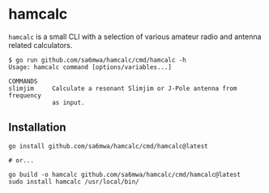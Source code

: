 # hamcalc

`hamcalc` is a small CLI with a selection of various amateur radio and antenna
related calculators.

```
$ go run github.com/sa6mwa/hamcalc/cmd/hamcalc -h
Usage: hamcalc command [options/variables...]

COMMANDS
slimjim     Calculate a resonant Slimjim or J-Pole antenna from frequency
            as input.
```

## Installation

```console
go install github.com/sa6mwa/hamcalc/cmd/hamcalc@latest

# or...

go build -o hamcalc github.com/sa6mwa/hamcalc/cmd/hamcalc@latest
sudo install hamcalc /usr/local/bin/
```


